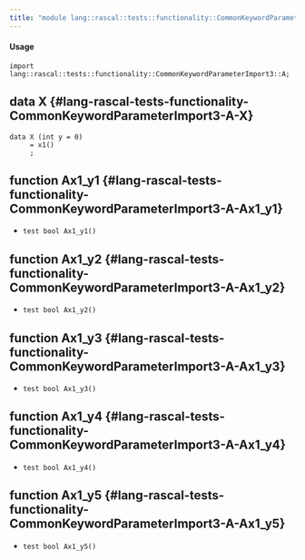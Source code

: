 ```yaml
---
title: "module lang::rascal::tests::functionality::CommonKeywordParameterImport3::A"
---
```


#### Usage

`import lang::rascal::tests::functionality::CommonKeywordParameterImport3::A;`

## data X {#lang-rascal-tests-functionality-CommonKeywordParameterImport3-A-X}

```rascal
data X (int y = 0) 
     = x1()
     ;
```

## function Ax1_y1 {#lang-rascal-tests-functionality-CommonKeywordParameterImport3-A-Ax1_y1}

* ``test bool Ax1_y1()``

## function Ax1_y2 {#lang-rascal-tests-functionality-CommonKeywordParameterImport3-A-Ax1_y2}

* ``test bool Ax1_y2()``

## function Ax1_y3 {#lang-rascal-tests-functionality-CommonKeywordParameterImport3-A-Ax1_y3}

* ``test bool Ax1_y3()``

## function Ax1_y4 {#lang-rascal-tests-functionality-CommonKeywordParameterImport3-A-Ax1_y4}

* ``test bool Ax1_y4()``

## function Ax1_y5 {#lang-rascal-tests-functionality-CommonKeywordParameterImport3-A-Ax1_y5}

* ``test bool Ax1_y5()``

